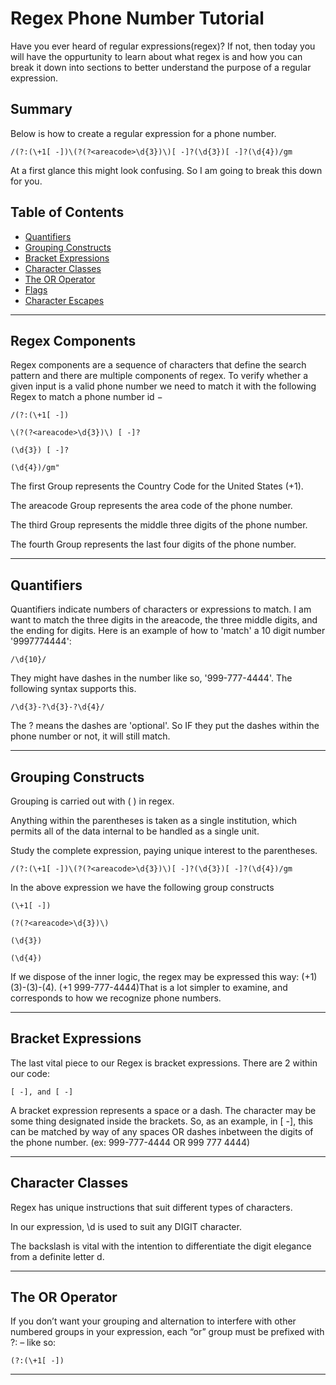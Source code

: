 # Regex Phone Number Tutorial

Have you ever heard of regular expressions(regex)? If not, then today you will have the oppurtunity to learn about what regex is and how you can break it down into sections to better understand the purpose of a regular expression.

## Summary

Below is how to create a regular expression for a phone number.
```
/(?:(\+1[ -])\(?(?<areacode>\d{3})\)[ -]?(\d{3})[ -]?(\d{4})/gm
```
At a first glance this might look confusing. So I am going to break this down for you.

## Table of Contents

- [Quantifiers](#quantifiers)
- [Grouping Constructs](#grouping-constructs)
- [Bracket Expressions](#bracket-expressions)
- [Character Classes](#character-classes)
- [The OR Operator](#the-or-operator)
- [Flags](#flags)
- [Character Escapes](#character-escapes)

---

## Regex Components

Regex components are a sequence of characters that define the search pattern and there are multiple components of regex. To verify whether a given input is a valid phone number we need to match it with the following Regex to match a phone number id − 
```
/(?:(\+1[ -])

\(?(?<areacode>\d{3})\) [ -]?

(\d{3}) [ -]?

(\d{4})/gm"
```
The first Group represents the Country Code for the United States (+1).

The areacode Group represents the area code of the phone number.

The third Group represents the middle three digits of the phone number.

The fourth Group represents the last four digits of the phone number.

---

## Quantifiers

Quantifiers indicate numbers of characters or expressions to match.
I am want to match the three digits in the areacode, the three middle digits, and the ending for digits.
Here is an example of how to 'match' a 10 digit number '9997774444':

```
/\d{10}/
```

They might have dashes in the number like so, '999-777-4444'.
The following syntax supports this.

```
/\d{3}-?\d{3}-?\d{4}/
```

The ? means the dashes are 'optional'. So IF they put the dashes within the phone number or not, it will still match.

---
## Grouping Constructs

Grouping is carried out with ( ) in regex.

Anything within the parentheses is taken as a single institution, which permits all of the data internal to be handled as a single unit.

Study the complete expression, paying unique interest to the parentheses.

```
/(?:(\+1[ -])\(?(?<areacode>\d{3})\)[ -]?(\d{3})[ -]?(\d{4})/gm
```

In the above expression we have the following group constructs

```
(\+1[ -]) 

(?(?<areacode>\d{3})\) 

(\d{3})

(\d{4})
```

If we dispose of the inner logic, the regex may be expressed this way: (+1) (3)-(3)-(4). (+1 999-777-4444)That is a lot simpler to examine, and corresponds to how we recognize phone numbers.

---

## Bracket Expressions

The last vital piece to our Regex is bracket expressions. There are 2 within our code:
```
[ -], and [ -]
```
A bracket expression represents a space or a dash. The character may be some thing designated inside the brackets. So, as an example, in [ -], this can be matched by way of any spaces OR dashes inbetween the digits of the phone number. (ex: 999-777-4444 OR 999 777 4444)

---
## Character Classes

Regex has unique instructions that suit different types of characters.

In our expression, \d is used to suit any DIGIT character.

The backslash is vital with the intention to differentiate the digit elegance from a definite letter d.

---
## The OR Operator

If you don’t want your grouping and alternation to interfere with other numbered groups in your expression, each “or” group must be prefixed with ?: – like so:
```
(?:(\+1[ -])
```

---

